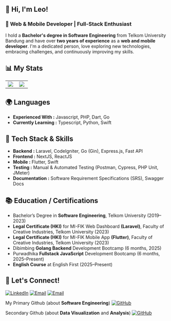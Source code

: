 ## 👋 Hi, I'm Leo!
### 🚀 **Web & Mobile Developer | Full-Stack Enthusiast**
I hold a **Bachelor's degree in Software Engineering** from Telkom University Bandung and have over **two years of experience** as a **web and mobile developer**. I'm a dedicated person, love exploring new technologies, embracing challenges, and continuously improving my skills.

## 📊 My Stats
<table>
    <tr>
        <td>
            <img align='left' src = "https://github-readme-streak-stats.herokuapp.com/?user=FlazeFy&theme=dark">
        </td>
         <td>
            <img align='left' src = "https://github-readme-stats.vercel.app/api/top-langs/?username=FlazeFy&&layout=compact&langs_count=12">
        </td>
    </tr>
</table>

## 🌍 Languages
-   **Experienced With :** Javascript, PHP, Dart, Go
-   **Currently Learning :** Typescript, Python, Swift

## 🔧 Tech Stack & Skills
-   **Backend :** Laravel, CodeIgniter, Go (Gin), Express.js, Fast API
-   **Frontend :** NextJS, ReactJS
-   **Mobile :** Flutter, Swift
-   **Testing :** Manual & Automated Testing (Postman, Cypress, PHP Unit, JMeter)
-   **Documentation :** Software Requirement Specifications (SRS), Swagger Docs

## 📚 Education / Certifications
-   Bachelor’s Degree in **Software Engineering**, Telkom University (2019–2023)  
-   **Legal Certificate (HKI)** for MI-FIK Web Dashboard **(Laravel)**, Faculty of Creative Industries, Telkom University (2023)  
-   **Legal Certificate (HKI)** for MI-FIK Mobile App **(Flutter)**, Faculty of Creative Industries, Telkom University (2023)  
-   Dibimbing **Golang Backend** Development Bootcamp (6 months, 2025)  
-   Purwadhika **Fullstack JavaScript** Development Bootcamp (6 months, 2025–Present)  
-   **English Course** at English First (2025–Present)

## 💬 Let's Connect!
[![LinkedIn](https://img.shields.io/badge/LinkedIn-blue?logo=linked_=in&logoColor=white)](https://www.linkedin.com/in/leonardho-rante-sitanggang/)
[![Email](https://img.shields.io/badge/Email-red?logo=gmail&logoColor=white)](mailto:flazen.edu@gmail.com)
[![Email](https://img.shields.io/badge/Instagram-red?logo=instagram&logoColor=white)](https://www.instagram.com/leonardhorante_08/)

My Primary Github (about **Software Engineering**)
[![GitHub](https://img.shields.io/badge/FlazeFy-black?logo=github&logoColor=white)](https://github.com/FlazeFy)

Secondary Github (about **Data Visualization** and **Analysis**)
[![GitHub](https://img.shields.io/badge/FlazeFy2-black?logo=github&logoColor=white)](https://github.com/FlazeFy2)

